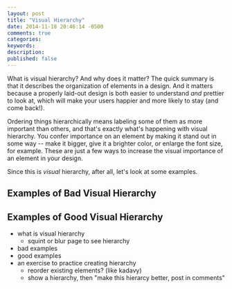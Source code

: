 ```yaml
---
layout: post
title: "Visual Hierarchy"
date: 2014-11-18 20:46:14 -0500
comments: true
categories:
keywords:
description:
published: false
---
```


What is visual hierarchy? And why does it matter? The quick summary is that it describes the organization of elements in a design. And it matters because a properly laid-out design is both easier to understand *and* prettier to look at, which will make your users happier and more likely to stay (and come back!).

Ordering things hierarchically means labeling some of them as more important than others, and that's exactly what's happening with visual hierarchy. You confer importance on an element by making it stand out in some way -- make it bigger, give it a brighter color, or enlarge the font size, for example. These are just a few ways to increase the visual importance of an element in your design.

Since this is *visual* hierarchy, after all, let's look at some examples.

## Examples of Bad Visual Hierarchy

## Examples of Good Visual Hierarchy



- what is visual hierarchy
	- squint or blur page to see hierarchy
- bad examples
- good examples
- an exercise to practice creating hierarchy
	- reorder existing elements? (like kadavy)
	- show a hierarchy, then "make this hierarcy better, post in comments"
